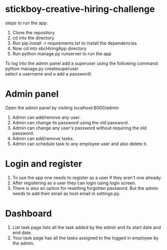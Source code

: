 # stickboy-creative-hiring-challenge
steps to run the app:
1. Clone the repository
2. cd into the directory
3. Run pip install -r requrements.txt to install the dependencies
4. Now cd into sbcHiringApp directory
5. Run python manage.py runserver to run the app

To log into the admin panel add a superuser using the following command:\
python manage.py createsuperuser\
select a username and a add a password\

# Admin panel
Open the admin panel by visiting localhost:8000/admin
1. Admin can add/remove any user.
2. Admin can change its password using the old password.
3. Admin can change any user's password without requiring the old password.
4. Admin can add/remove tasks.
5. Admin can schedule task to any employee user and also delete it.

# Login and register
1. To use the app one needs to register as a user if they aren't one already.
2. After registering as a user they can login using login screen.
3. There is also an option for resetting forgotten password. But the admin needs to add their email as host email in settings.py.

# Dashboard
1. List task page lists all the task added by the admin and its start date and end date.
2. Your task page has all the tasks assigned to the logged in employee by the admin.
